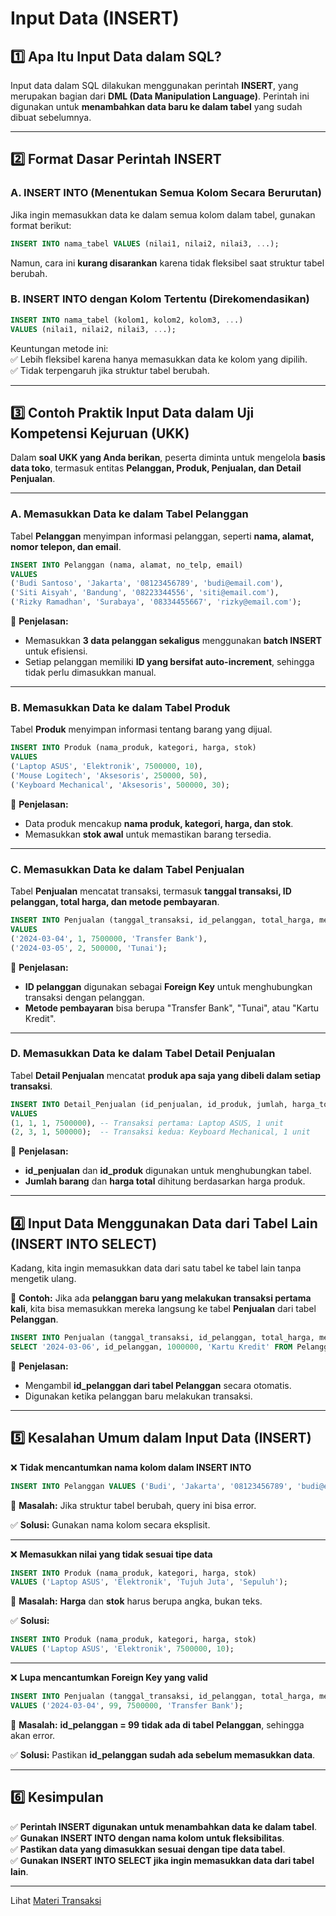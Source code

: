 # **Input Data (INSERT)**  

## **1️⃣ Apa Itu Input Data dalam SQL?**  
Input data dalam SQL dilakukan menggunakan perintah **INSERT**, yang merupakan bagian dari **DML (Data Manipulation Language)**. Perintah ini digunakan untuk **menambahkan data baru ke dalam tabel** yang sudah dibuat sebelumnya.  

---

## **2️⃣ Format Dasar Perintah INSERT**  
### **A. INSERT INTO (Menentukan Semua Kolom Secara Berurutan)**
Jika ingin memasukkan data ke dalam semua kolom dalam tabel, gunakan format berikut:  
```sql
INSERT INTO nama_tabel VALUES (nilai1, nilai2, nilai3, ...);
```
Namun, cara ini **kurang disarankan** karena tidak fleksibel saat struktur tabel berubah.  

### **B. INSERT INTO dengan Kolom Tertentu (Direkomendasikan)**
```sql
INSERT INTO nama_tabel (kolom1, kolom2, kolom3, ...) 
VALUES (nilai1, nilai2, nilai3, ...);
```
Keuntungan metode ini:  
✅ Lebih fleksibel karena hanya memasukkan data ke kolom yang dipilih.  
✅ Tidak terpengaruh jika struktur tabel berubah.  

---

## **3️⃣ Contoh Praktik Input Data dalam Uji Kompetensi Kejuruan (UKK)**  

Dalam **soal UKK yang Anda berikan**, peserta diminta untuk mengelola **basis data toko**, termasuk entitas **Pelanggan, Produk, Penjualan, dan Detail Penjualan**.  

---

### **A. Memasukkan Data ke dalam Tabel Pelanggan**
Tabel **Pelanggan** menyimpan informasi pelanggan, seperti **nama, alamat, nomor telepon, dan email**.  
```sql
INSERT INTO Pelanggan (nama, alamat, no_telp, email) 
VALUES 
('Budi Santoso', 'Jakarta', '08123456789', 'budi@email.com'),
('Siti Aisyah', 'Bandung', '08223344556', 'siti@email.com'),
('Rizky Ramadhan', 'Surabaya', '08334455667', 'rizky@email.com');
```
🔹 **Penjelasan:**  
- Memasukkan **3 data pelanggan sekaligus** menggunakan **batch INSERT** untuk efisiensi.  
- Setiap pelanggan memiliki **ID yang bersifat auto-increment**, sehingga tidak perlu dimasukkan manual.  

---

### **B. Memasukkan Data ke dalam Tabel Produk**
Tabel **Produk** menyimpan informasi tentang barang yang dijual.  
```sql
INSERT INTO Produk (nama_produk, kategori, harga, stok) 
VALUES 
('Laptop ASUS', 'Elektronik', 7500000, 10),
('Mouse Logitech', 'Aksesoris', 250000, 50),
('Keyboard Mechanical', 'Aksesoris', 500000, 30);
```
🔹 **Penjelasan:**  
- Data produk mencakup **nama produk, kategori, harga, dan stok**.  
- Memasukkan **stok awal** untuk memastikan barang tersedia.  

---

### **C. Memasukkan Data ke dalam Tabel Penjualan**
Tabel **Penjualan** mencatat transaksi, termasuk **tanggal transaksi, ID pelanggan, total harga, dan metode pembayaran**.  
```sql
INSERT INTO Penjualan (tanggal_transaksi, id_pelanggan, total_harga, metode_pembayaran) 
VALUES 
('2024-03-04', 1, 7500000, 'Transfer Bank'),
('2024-03-05', 2, 500000, 'Tunai');
```
🔹 **Penjelasan:**  
- **ID pelanggan** digunakan sebagai **Foreign Key** untuk menghubungkan transaksi dengan pelanggan.  
- **Metode pembayaran** bisa berupa "Transfer Bank", "Tunai", atau "Kartu Kredit".  

---

### **D. Memasukkan Data ke dalam Tabel Detail Penjualan**
Tabel **Detail Penjualan** mencatat **produk apa saja yang dibeli dalam setiap transaksi**.  
```sql
INSERT INTO Detail_Penjualan (id_penjualan, id_produk, jumlah, harga_total) 
VALUES 
(1, 1, 1, 7500000), -- Transaksi pertama: Laptop ASUS, 1 unit
(2, 3, 1, 500000);  -- Transaksi kedua: Keyboard Mechanical, 1 unit
```
🔹 **Penjelasan:**  
- **id_penjualan** dan **id_produk** digunakan untuk menghubungkan tabel.  
- **Jumlah barang** dan **harga total** dihitung berdasarkan harga produk.  

---

## **4️⃣ Input Data Menggunakan Data dari Tabel Lain (INSERT INTO SELECT)**
Kadang, kita ingin memasukkan data dari satu tabel ke tabel lain tanpa mengetik ulang.  

🔹 **Contoh:** Jika ada **pelanggan baru yang melakukan transaksi pertama kali**, kita bisa memasukkan mereka langsung ke tabel **Penjualan** dari tabel **Pelanggan**.  
```sql
INSERT INTO Penjualan (tanggal_transaksi, id_pelanggan, total_harga, metode_pembayaran)
SELECT '2024-03-06', id_pelanggan, 1000000, 'Kartu Kredit' FROM Pelanggan WHERE nama = 'Siti Aisyah';
```
🔹 **Penjelasan:**  
- Mengambil **id_pelanggan dari tabel Pelanggan** secara otomatis.  
- Digunakan ketika pelanggan baru melakukan transaksi.  

---

## **5️⃣ Kesalahan Umum dalam Input Data (INSERT)**
❌ **Tidak mencantumkan nama kolom dalam INSERT INTO**  
```sql
INSERT INTO Pelanggan VALUES ('Budi', 'Jakarta', '08123456789', 'budi@email.com');
```
🔹 **Masalah:** Jika struktur tabel berubah, query ini bisa error.  

✅ **Solusi:** Gunakan nama kolom secara eksplisit.  

---

❌ **Memasukkan nilai yang tidak sesuai tipe data**  
```sql
INSERT INTO Produk (nama_produk, kategori, harga, stok) 
VALUES ('Laptop ASUS', 'Elektronik', 'Tujuh Juta', 'Sepuluh');
```
🔹 **Masalah:** **Harga** dan **stok** harus berupa angka, bukan teks.  

✅ **Solusi:**  
```sql
INSERT INTO Produk (nama_produk, kategori, harga, stok) 
VALUES ('Laptop ASUS', 'Elektronik', 7500000, 10);
```

---

❌ **Lupa mencantumkan Foreign Key yang valid**  
```sql
INSERT INTO Penjualan (tanggal_transaksi, id_pelanggan, total_harga, metode_pembayaran) 
VALUES ('2024-03-04', 99, 7500000, 'Transfer Bank');
```
🔹 **Masalah:** **id_pelanggan = 99 tidak ada di tabel Pelanggan**, sehingga akan error.  

✅ **Solusi:** Pastikan **id_pelanggan sudah ada sebelum memasukkan data**.  

---

## **6️⃣ Kesimpulan**
✅ **Perintah INSERT digunakan untuk menambahkan data ke dalam tabel**.  
✅ **Gunakan INSERT INTO dengan nama kolom untuk fleksibilitas**.  
✅ **Pastikan data yang dimasukkan sesuai dengan tipe data tabel**.  
✅ **Gunakan INSERT INTO SELECT jika ingin memasukkan data dari tabel lain**.  

---

Lihat [Materi Transaksi](./Transaksi/README.MD)